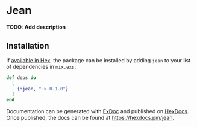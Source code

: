 # Jean

**TODO: Add description**

## Installation

If [available in Hex](https://hex.pm/docs/publish), the package can be installed
by adding `jean` to your list of dependencies in `mix.exs`:

```elixir
def deps do
  [
    {:jean, "~> 0.1.0"}
  ]
end
```

Documentation can be generated with [ExDoc](https://github.com/elixir-lang/ex_doc)
and published on [HexDocs](https://hexdocs.pm). Once published, the docs can
be found at <https://hexdocs.pm/jean>.

